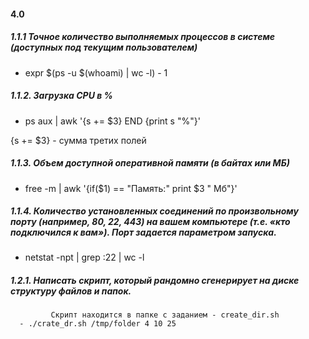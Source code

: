﻿#### 4.0 

##### 1.1.1 Точное количество выполняемых процессов в системе (доступных под текущим пользователем)
- expr $(ps -u $(whoami) | wc -l) - 1 

##### 1.1.2. Загрузка CPU в %
- ps aux | awk '{s += $3} END {print s "%"}'

{s += $3} - сумма третих полей


##### 1.1.3. Объем доступной оперативной памяти (в байтах или МБ)

- free -m | awk '{if($1) == "Память:" print $3 " Мб"}'


##### 1.1.4. Количество установленных соединений по произвольному порту (например, 80, 22, 443) на вашем компьютере (т.е. «кто подключился к вам»). Порт задается параметром запуска.

- netstat -npt | grep :22 | wc -l


##### 1.2.1. Написать скрипт, который рандомно сгенерирует на диске структуру файлов и папок.
             Скрипт находится в папке с заданием - create_dir.sh
      - ./crate_dr.sh /tmp/folder 4 10 25       
             









